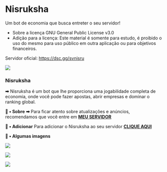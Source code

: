 # Nisruksha
 Um bot de economia que busca entreter o seu servidor!
 - Sobre a licença GNU General Public License v3.0
 - Adição para a licença: Este material é somente para estudo, é proibido o uso do mesmo para uso público em outra aplicação ou para objetivos financeiros.

Servidor oficial: https://dsc.gg/svnisru

![](https://cdn.discordapp.com/avatars/763815343507505183/76211497b65cccfa25c3fea0b9b1a6c4.webp?size=2048)

### Nisruksha
**➡** Nisruksha é um bot que lhe proporciona uma jogabilidade completa de economia, onde você pode fazer apostas, abrir empresas e dominar o ranking global.

**💭 • Sobre**
**➡** Para ficar atento sobre atualizações e anúncios, recomendamos que você entre em [**MEU SERVIDOR**]()

**📩 • Adicionar**
Para adicionar o Nisruksha ao seu servidor [**CLIQUE AQUI**](https://discord.com/oauth2/authorize?client_id=763815343507505183&scope=bot&permissions=388160)

**🌆 • Algumas imagens**

![](https://cdn.discordapp.com/attachments/693945958857441331/772236163108438016/unknown.png)

![](https://cdn.discordapp.com/attachments/693945958857441331/772236206657372160/unknown.png)

![](https://cdn.discordapp.com/attachments/693945958857441331/772236361331245076/image.png)
